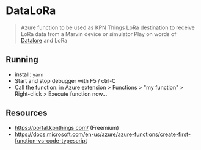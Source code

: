 # DataLoRa

> Azure function to be used as KPN Things LoRa destination to receive LoRa data from a Marvin device or simulator
> Play on words of [Datalore](https://en.wikipedia.org/wiki/Datalore) and LoRa

## Running

- install: `yarn`
- Start and stop debugger with F5 / ctrl-C
- Call the function: in Azure extension > Functions > "my function" > Right-click > Execute function now...

## Resources

- https://portal.kpnthings.com/ (Freemium)
- https://docs.microsoft.com/en-us/azure/azure-functions/create-first-function-vs-code-typescript
